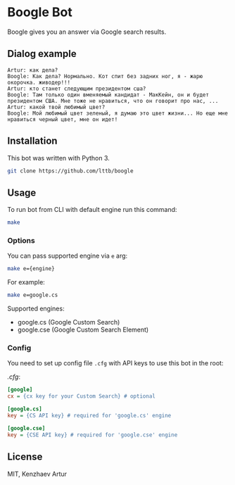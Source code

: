 # Boogle Bot

Boogle gives you an answer via Google search results.

## Dialog example

```
Artur: как дела?
Boogle: Как дела? Нормально. Кот спит без задних ног, я - жарю окорочка. живодер!!!
Artur: кто станет следующим президентом сша?
Boogle: Там только один вменяемый кандидат - МакКейн, он и будет президентом США. Мне тоже не нравиться, что он говорит про нас, ...
Artur: какой твой любимый цвет?
Boogle: Мой любимый цвет зеленый, я думаю это цвет жизни... Но еще мне
нравиться черный цвет, мне он идет!
```

## Installation

This bot was written with Python 3.

```sh
git clone https://github.com/lttb/boogle
```

## Usage

To run bot from CLI with default engine run this command:

```sh
make
```

### Options

You can pass supported engine via `e` arg:

```sh
make e={engine}
```

For example:
```sh
make e=google.cs
```

Supported engines:
  - google.cs (Google Custom Search)
  - google.cse (Google Custom Search Element)


### Config

You need to set up config file `.cfg` with API keys to use this bot in the root:

*.cfg*:
```ini
[google]
cx = {cx key for your Custom Search} # optional

[google.cs]
key = {CS API key} # required for 'google.cs' engine

[google.cse]
key = {CSE API key} # required for 'google.cse' engine
```

## License

MIT, Kenzhaev Artur
